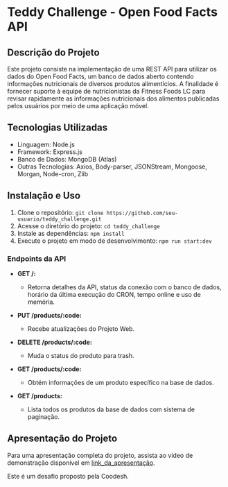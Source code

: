# Teddy Challenge - Open Food Facts API

## Descrição do Projeto

Este projeto consiste na implementação de uma REST API para utilizar os dados do Open Food Facts, um banco de dados aberto contendo informações nutricionais de diversos produtos alimentícios. A finalidade é fornecer suporte à equipe de nutricionistas da Fitness Foods LC para revisar rapidamente as informações nutricionais dos alimentos publicadas pelos usuários por meio de uma aplicação móvel.

## Tecnologias Utilizadas

- Linguagem: Node.js
- Framework: Express.js
- Banco de Dados: MongoDB (Atlas)
- Outras Tecnologias: Axios, Body-parser, JSONStream, Mongoose, Morgan, Node-cron, Zlib

## Instalação e Uso

1. Clone o repositório: `git clone https://github.com/seu-usuario/teddy_challenge.git`
2. Acesse o diretório do projeto: `cd teddy_challenge`
3. Instale as dependências: `npm install`
4. Execute o projeto em modo de desenvolvimento: `npm run start:dev`

### Endpoints da API

- **GET /:**

  - Retorna detalhes da API, status da conexão com o banco de dados, horário da última execução do CRON, tempo online e uso de memória.

- **PUT /products/:code:**

  - Recebe atualizações do Projeto Web.

- **DELETE /products/:code:**

  - Muda o status do produto para trash.

- **GET /products/:code:**

  - Obtém informações de um produto específico na base de dados.

- **GET /products:**
  - Lista todos os produtos da base de dados com sistema de paginação.

## Apresentação do Projeto

Para uma apresentação completa do projeto, assista ao vídeo de demonstração disponível em [link_da_apresentação](#).

Este é um desafio proposto pela Coodesh.
